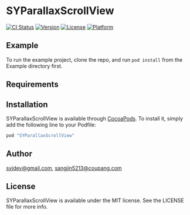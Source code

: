 # SYParallaxScrollView

[![CI Status](http://img.shields.io/travis/syjdev@gmail.com/SYParallaxScrollView.svg?style=flat)](https://travis-ci.org/syjdev@gmail.com/SYParallaxScrollView)
[![Version](https://img.shields.io/cocoapods/v/SYParallaxScrollView.svg?style=flat)](http://cocoapods.org/pods/SYParallaxScrollView)
[![License](https://img.shields.io/cocoapods/l/SYParallaxScrollView.svg?style=flat)](http://cocoapods.org/pods/SYParallaxScrollView)
[![Platform](https://img.shields.io/cocoapods/p/SYParallaxScrollView.svg?style=flat)](http://cocoapods.org/pods/SYParallaxScrollView)

## Example

To run the example project, clone the repo, and run `pod install` from the Example directory first.

## Requirements

## Installation

SYParallaxScrollView is available through [CocoaPods](http://cocoapods.org). To install
it, simply add the following line to your Podfile:

```ruby
pod "SYParallaxScrollView"
```

## Author

syjdev@gmail.com, sangjin5213@coupang.com

## License

SYParallaxScrollView is available under the MIT license. See the LICENSE file for more info.

